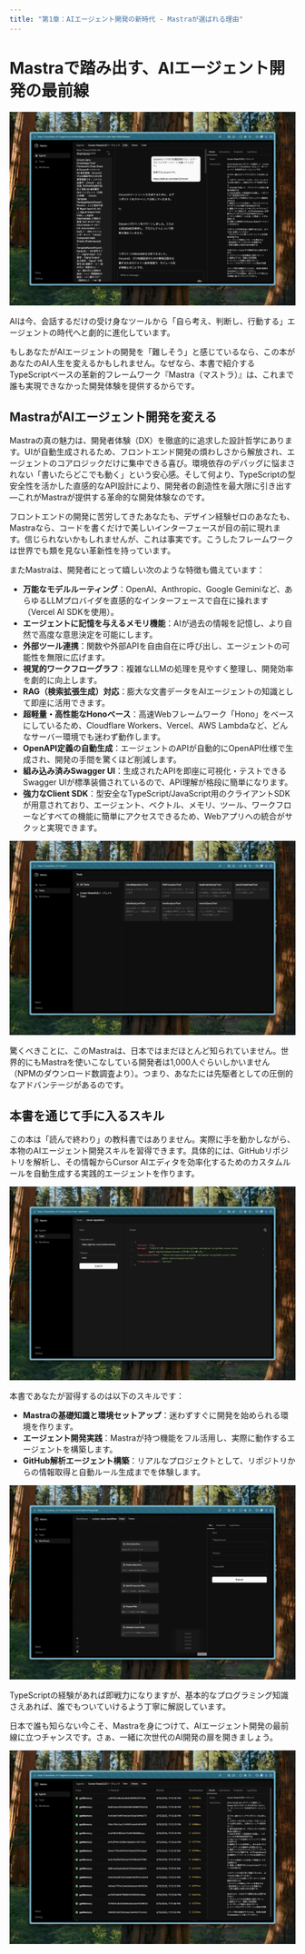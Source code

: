```yaml
---
title: "第1章：AIエージェント開発の新時代 - Mastraが選ばれる理由"
---
```


# Mastraで踏み出す、AIエージェント開発の最前線

![Mastraの自動生成UI - コードを書くだけで美しいインターフェースが生成される](/images/4346a0fc6818f3/1-ui.png)

AIは今、会話するだけの受け身なツールから「自ら考え、判断し、行動する」エージェントの時代へと劇的に進化しています。

もしあなたがAIエージェントの開発を「難しそう」と感じているなら、この本があなたのAI人生を変えるかもしれません。なぜなら、本書で紹介するTypeScriptベースの革新的フレームワーク『Mastra（マストラ）』は、これまで誰も実現できなかった開発体験を提供するからです。

## MastraがAIエージェント開発を変える

Mastraの真の魅力は、開発者体験（DX）を徹底的に追求した設計哲学にあります。UIが自動生成されるため、フロントエンド開発の煩わしさから解放され、エージェントのコアロジックだけに集中できる喜び。環境依存のデバッグに悩まされない「書いたらどこでも動く」という安心感。そして何より、TypeScriptの型安全性を活かした直感的なAPI設計により、開発者の創造性を最大限に引き出す—これがMastraが提供する革命的な開発体験なのです。

フロントエンドの開発に苦労してきたあなたも、デザイン経験ゼロのあなたも、Mastraなら、コードを書くだけで美しいインターフェースが目の前に現れます。信じられないかもしれませんが、これは事実です。こうしたフレームワークは世界でも類を見ない革新性を持っています。

またMastraは、開発者にとって嬉しい次のような特徴も備えています：

- **万能なモデルルーティング**：OpenAI、Anthropic、Google Geminiなど、あらゆるLLMプロバイダを直感的なインターフェースで自在に操れます（Vercel AI SDKを使用）。
- **エージェントに記憶を与えるメモリ機能**：AIが過去の情報を記憶し、より自然で高度な意思決定を可能にします。
- **外部ツール連携**：関数や外部APIを自由自在に呼び出し、エージェントの可能性を無限に広げます。
- **視覚的ワークフローグラフ**：複雑なLLMの処理を見やすく整理し、開発効率を劇的に向上します。
- **RAG（検索拡張生成）対応**：膨大な文書データをAIエージェントの知識として即座に活用できます。
- **超軽量・高性能なHonoベース**：高速Webフレームワーク「Hono」をベースにしているため、Cloudflare Workers、Vercel、AWS Lambdaなど、どんなサーバー環境でも迷わず動作します。
- **OpenAPI定義の自動生成**：エージェントのAPIが自動的にOpenAPI仕様で生成され、開発の手間を驚くほど削減します。
- **組み込み済みSwagger UI**：生成されたAPIを即座に可視化・テストできるSwagger UIが標準装備されているので、API理解が格段に簡単になります。
- **強力なClient SDK**：型安全なTypeScript/JavaScript用のクライアントSDKが用意されており、エージェント、ベクトル、メモリ、ツール、ワークフローなどすべての機能に簡単にアクセスできるため、Webアプリへの統合がサクッと実現できます。

![Mastraの豊富なツールリスト - エージェントの可能性を広げる多様なツール群](/images/4346a0fc6818f3/2-tool-list.png)

驚くべきことに、このMastraは、日本ではまだほとんど知られていません。世界的にもMastraを使いこなしている開発者は1,000人ぐらいしかいません（NPMのダウンロード数調査より）。つまり、あなたには先駆者としての圧倒的なアドバンテージがあるのです。

## 本書を通じて手に入るスキル

この本は「読んで終わり」の教科書ではありません。実際に手を動かしながら、本物のAIエージェント開発スキルを習得できます。具体的には、GitHubリポジトリを解析し、その情報からCursor AIエディタを効率化するためのカスタムルールを自動生成する実践的エージェントを作ります。

![ツールのデバッグフォーム - 開発中のツールを簡単にテストできる機能](/images/4346a0fc6818f3/3-tool-debug-form.png)

本書であなたが習得するのは以下のスキルです：

- **Mastraの基礎知識と環境セットアップ**：迷わずすぐに開発を始められる環境を作ります。
- **エージェント開発実践**：Mastraが持つ機能をフル活用し、実際に動作するエージェントを構築します。
- **GitHub解析エージェント構築**：リアルなプロジェクトとして、リポジトリからの情報取得と自動ルール生成までを体験します。

![視覚的なワークフローグラフ - 複雑なAI処理フローを直感的に設計できる](/images/4346a0fc6818f3/4-workflow.png)

TypeScriptの経験があれば即戦力になりますが、基本的なプログラミング知識さえあれば、誰でもついていけるよう丁寧に解説しています。

日本で誰も知らない今こそ、Mastraを身につけて、AIエージェント開発の最前線に立つチャンスです。さぁ、一緒に次世代のAI開発の扉を開きましょう。

![実行トレース機能 - エージェントの思考プロセスと実行状況を可視化](/images/4346a0fc6818f3/5-trace.png)

